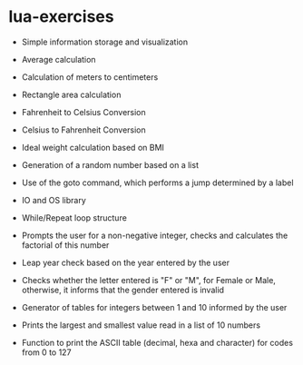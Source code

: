 # lua-exercises

* Simple information storage and visualization
* Average calculation
* Calculation of meters to centimeters
* Rectangle area calculation
* Fahrenheit to Celsius Conversion
* Celsius to Fahrenheit Conversion
* Ideal weight calculation based on BMI
* Generation of a random number based on a list

* Use of the goto command, which performs a jump determined by a label
* IO and OS library
* While/Repeat loop structure
* Prompts the user for a non-negative integer, checks and calculates the factorial of this number
* Leap year check based on the year entered by the user
* Checks whether the letter entered is "F" or "M", for Female or Male, otherwise, it informs that the gender entered is invalid
* Generator of tables for integers between 1 and 10 informed by the user
* Prints the largest and smallest value read in a list of 10 numbers
* Function to print the ASCII table (decimal, hexa and character) for codes from 0 to 127
